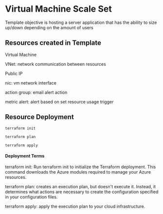 # Virtual Machine Scale Set
Template objective is hosting a server application that has the ability to size up/down depending on the amount of users

## Resources created in Template

Virtual Machine

VNet: network communication between resources

Public IP

nic: vm network interface

action group: email alert action

metric alert: alert based on set resource usage trigger


## Resource Deployment

```
terraform init
```

```
terraform plan
```

```
terraform apply
```

#### Deployment Terms
terraform init: Run terraform init to initialize the Terraform deployment. This command downloads the Azure modules required to manage your Azure resources.

terraform plan: creates an execution plan, but doesn't execute it. Instead, it determines what actions are necessary to create the configuration specified in your configuration files.

terraform apply: apply the execution plan to your cloud infrastructure.
